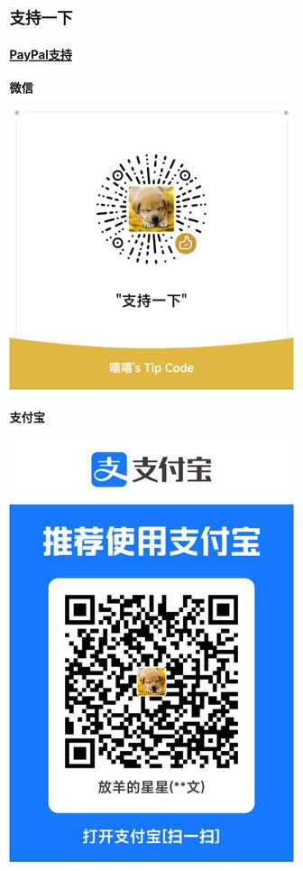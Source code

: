 # 支持一下

## [PayPal支持](https://paypal.me/kubevpn)

## 微信

![WechatReward.jpg](wechat_reward.jpg)

## 支付宝

![AliPay.jpg](alipay.jpg)
